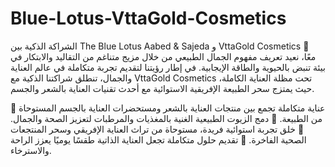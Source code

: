 # Blue-Lotus-VttaGold-Cosmetics
الشراكة الذكية بين The Blue Lotus Aabed &amp; Sajeda و VttaGold Cosmetics
🌿 معًا، نعيد تعريف مفهوم الجمال الطبيعي من خلال مزيج متناغم من التقاليد والابتكار في بيئة تنبض بالحيوية والطاقة الإيجابية.
في إطار رؤيتنا لتقديم تجربة متكاملة في عالم العناية والجمال، تنطلق شراكتنا الذكية مع VttaGold Cosmetics
تحت مظلة العناية الكاملة، حيث يمتزج سحر الطبيعة الإفريقية الاستوائية مع أحدث تقنيات العناية بالشعر والجسم.

🔹 عناية متكاملة تجمع بين منتجات العناية بالشعر ومستحضرات العناية بالجسم المستوحاة من الطبيعة.
🔹 دمج الزيوت الطبيعية الغنية بالمغذيات والمرطبات لتعزيز الصحة والجمال.
🔹 خلق تجربة استوائية فريدة، مستوحاة من تراث العناية الإفريقي وسحر المنتجعات الصحية الفاخرة.
🔹 تقديم حلول متكاملة تجعل العناية الذاتية طقسًا يوميًا يعزز الراحة والاسترخاء.
